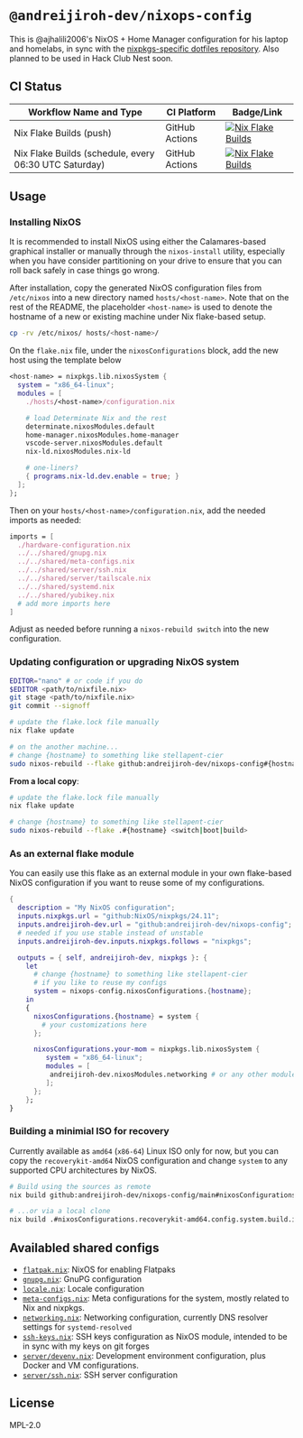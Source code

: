 # `@andreijiroh-dev/nixops-config`

This is @ajhalili2006's NixOS + Home Manager configuration for his laptop and homelabs, in sync with the
[nixpkgs-specific dotfiles repository]. Also planned to be used in Hack Club Nest soon.

[nixpkgs-specific dotfiles repository]: https://github.com/andreijiroh-dev/dotfiles/tree/nixpkgs

## CI Status

| Workflow Name and Type | CI Platform | Badge/Link |
| --- | --- | --- |
| Nix Flake Builds (push) | GitHub Actions | [![Nix Flake Builds](https://github.com/andreijiroh-dev/nixops-config/actions/workflows/update-flakes.yml/badge.svg)](https://github.com/andreijiroh-dev/nixops-config/actions/workflows/update-flakes.yml) |
| Nix Flake Builds (schedule, every 06:30 UTC Saturday) | GitHub Actions | [![Nix Flake Builds](https://github.com/andreijiroh-dev/nixops-config/actions/workflows/update-flakes.yml/badge.svg?event=schedule)](https://github.com/andreijiroh-dev/nixops-config/actions/workflows/update-flakes.yml) |

## Usage

### Installing NixOS

It is recommended to install NixOS using either the Calamares-based graphical
installer or manually through the `nixos-install` utility, especially
when you have consider partitioning on your drive to ensure that you can roll back
safely in case things go wrong.

After installation, copy the generated NixOS configuration files from `/etc/nixos`
into a new directory named `hosts/<host-name>`. Note that on the rest of
the README, the placeholder `<host-name>` is used to denote the hostname of a new
or existing machine under Nix flake-based setup.

```bash
cp -rv /etc/nixos/ hosts/<host-name>/
```

On the `flake.nix` file, under the `nixosConfigurations` block, add the new host using the template below

```nix
<host-name> = nixpkgs.lib.nixosSystem {
  system = "x86_64-linux";
  modules = [
    ./hosts/<host-name>/configuration.nix

    # load Determinate Nix and the rest
    determinate.nixosModules.default
    home-manager.nixosModules.home-manager
    vscode-server.nixosModules.default
    nix-ld.nixosModules.nix-ld

    # one-liners?
    { programs.nix-ld.dev.enable = true; }
  ];
};
```

Then on your `hosts/<host-name>/configuration.nix`, add the needed imports
as needed:

```nix
imports = [
  ./hardware-configuration.nix
  ../../shared/gnupg.nix
  ../../shared/meta-configs.nix
  ../../shared/server/ssh.nix
  ../../shared/server/tailscale.nix
  ../../shared/systemd.nix
  ../../shared/yubikey.nix
  # add more imports here
]
```

Adjust as needed before running a `nixos-rebuild switch` into the new configuration.

### Updating configuration or upgrading NixOS system

```bash
EDITOR="nano" # or code if you do
$EDITOR <path/to/nixfile.nix>
git stage <path/to/nixfile.nix>
git commit --signoff

# update the flake.lock file manually
nix flake update

# on the another machine...
# change {hostname} to something like stellapent-cier
sudo nixos-rebuild --flake github:andreijiroh-dev/nixops-config#{hostname} <switch|boot|build>
```

**From a local copy**:

```bash
# update the flake.lock file manually
nix flake update

# change {hostname} to something like stellapent-cier
sudo nixos-rebuild --flake .#{hostname} <switch|boot|build>
```

### As an external flake module

You can easily use this flake as an external module in your own flake-based NixOS configuration
if you want to reuse some of my configurations.

```nix
{
  description = "My NixOS configuration";
  inputs.nixpkgs.url = "github:NixOS/nixpkgs/24.11";
  inputs.andreijiroh-dev.url = "github:andreijiroh-dev/nixops-config";
  # needed if you use stable instead of unstable
  inputs.andreijiroh-dev.inputs.nixpkgs.follows = "nixpkgs";

  outputs = { self, andreijiroh-dev, nixpkgs }: {
    let
      # change {hostname} to something like stellapent-cier
      # if you like to reuse my configs
      system = nixops-config.nixosConfigurations.{hostname};
    in
    {
      nixosConfigurations.{hostname} = system {
        # your customizations here
      };

      nixosConfigurations.your-mom = nixpkgs.lib.nixosSystem {
         system = "x86_64-linux";
         modules = [
          andreijiroh-dev.nixosModules.networking # or any other modules
         ];
      };
    };
}
```

### Building a minimial ISO for recovery

Currently available as `amd64` (`x86-64`) Linux ISO only for now, but you can copy
the `recoverykit-amd64` NixOS configuration and change `system` to any supported CPU
architectures by NixOS.

```bash
# Build using the sources as remote
nix build github:andreijiroh-dev/nixops-config/main#nixosConfigurations.recoverykit-amd64.config.system.build.isoImage

# ...or via a local clone
nix build .#nixosConfigurations.recoverykit-amd64.config.system.build.isoImage
```

## Availabled shared configs

- [`flatpak.nix`](./shared/flatpak.nix): NixOS for enabling Flatpaks
- [`gnupg.nix`](./shared/gnupg.nix): GnuPG configuration
- [`locale.nix`](./shared/locale.nix): Locale configuration
- [`meta-configs.nix`](./shared/meta-configs.nix): Meta configurations for the system, mostly related to Nix and nixpkgs.
- [`networking.nix`](./shared/networking.nix): Networking configuration, currently DNS resolver settings for `systemd-resolved`
- [`ssh-keys.nix`](./shared/ssh-keys.nix): SSH keys configuration as NixOS module, intended to be in sync with my keys on git forges
- [`server/devenv.nix`](./shared/server/devenv.nix): Development environment configuration, plus Docker and VM configurations.
- [`server/ssh.nix`](./shared/server/ssh.nix): SSH server configuration

## License

MPL-2.0
